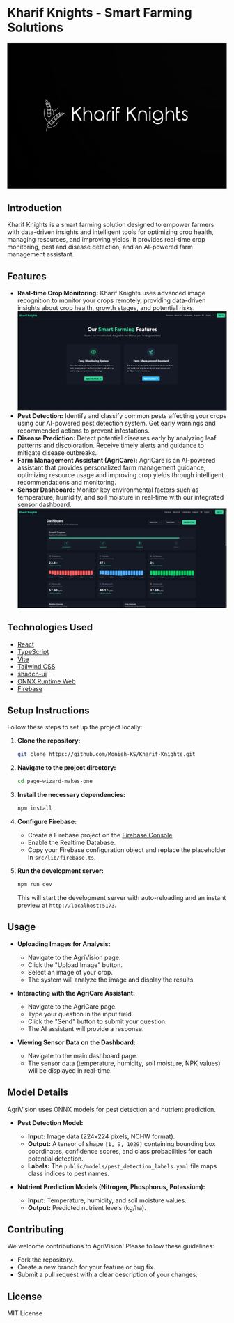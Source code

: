 # Kharif Knights - Smart Farming Solutions

![logo](images/logo.jpeg)

## Introduction

Kharif Knights is a smart farming solution designed to empower farmers with data-driven insights and intelligent tools for optimizing crop health, managing resources, and improving yields. It provides real-time crop monitoring, pest and disease detection, and an AI-powered farm management assistant.

## Features

*   **Real-time Crop Monitoring:** Kharif Knights uses advanced image recognition to monitor your crops remotely, providing data-driven insights about crop health, growth stages, and potential risks. ![Features](images/features.png)
*   **Pest Detection:** Identify and classify common pests affecting your crops using our AI-powered pest detection system. Get early warnings and recommended actions to prevent infestations. 
*   **Disease Prediction:** Detect potential diseases early by analyzing leaf patterns and discoloration. Receive timely alerts and guidance to mitigate disease outbreaks. 
*   **Farm Management Assistant (AgriCare):** AgriCare is an AI-powered assistant that provides personalized farm management guidance, optimizing resource usage and improving crop yields through intelligent recommendations and monitoring. 
*   **Sensor Dashboard:** Monitor key environmental factors such as temperature, humidity, and soil moisture in real-time with our integrated sensor dashboard. ![Dashboard](images/Website_dashboard.png)

## Technologies Used

*   [React](https://react.dev/)
*   [TypeScript](https://www.typescriptlang.org/)
*   [Vite](https://vitejs.dev/)
*   [Tailwind CSS](https://tailwindcss.com/)
*   [shadcn-ui](https://ui.shadcn.com/)
*   [ONNX Runtime Web](https://onnxruntime.ai/docs/api/js/)
*   [Firebase](https://firebase.google.com/)

## Setup Instructions

Follow these steps to set up the project locally:

1.  **Clone the repository:**

    ```sh
    git clone https://github.com/Monish-KS/Kharif-Knights.git
    ```

2.  **Navigate to the project directory:**

    ```sh
    cd page-wizard-makes-one
    ```

3.  **Install the necessary dependencies:**

    ```sh
    npm install
    ```

4.  **Configure Firebase:**

    *   Create a Firebase project on the [Firebase Console](https://console.firebase.google.com/).
    *   Enable the Realtime Database.
    *   Copy your Firebase configuration object and replace the placeholder in `src/lib/firebase.ts`.

5.  **Run the development server:**

    ```sh
    npm run dev
    ```

    This will start the development server with auto-reloading and an instant preview at `http://localhost:5173`.

## Usage

*   **Uploading Images for Analysis:**
    *   Navigate to the AgriVision page.
    *   Click the "Upload Image" button.
    *   Select an image of your crop.
    *   The system will analyze the image and display the results.

*   **Interacting with the AgriCare Assistant:**
    *   Navigate to the AgriCare page.
    *   Type your question in the input field.
    *   Click the "Send" button to submit your question.
    *   The AI assistant will provide a response.

*   **Viewing Sensor Data on the Dashboard:**
    *   Navigate to the main dashboard page.
    *   The sensor data (temperature, humidity, soil moisture, NPK values) will be displayed in real-time.

## Model Details

AgriVision uses ONNX models for pest detection and nutrient prediction.

*   **Pest Detection Model:**
    *   **Input:** Image data (224x224 pixels, NCHW format).
    *   **Output:** A tensor of shape `[1, 9, 1029]` containing bounding box coordinates, confidence scores, and class probabilities for each potential detection.
    *   **Labels:** The `public/models/pest_detection_labels.yaml` file maps class indices to pest names.

*   **Nutrient Prediction Models (Nitrogen, Phosphorus, Potassium):**
    *   **Input:** Temperature, humidity, and soil moisture values.
    *   **Output:** Predicted nutrient levels (kg/ha).

## Contributing

We welcome contributions to AgriVision! Please follow these guidelines:

*   Fork the repository.
*   Create a new branch for your feature or bug fix.
*   Submit a pull request with a clear description of your changes.

## License

MIT License
